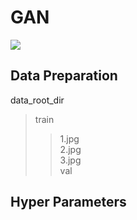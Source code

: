 # GAN
![](https://github.com/1991yuyang/GAN/blob/main/train_process.gif)
## Data Preparation  
data_root_dir  
> train  
> >1.jpg  
> >2.jpg  
> >3.jpg  
val  
## Hyper Parameters  
